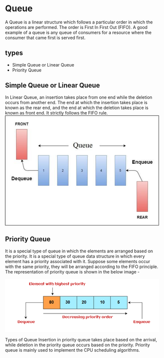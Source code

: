 # Queue

A Queue is a linear structure which follows a particular order in which the operations are performed. The order is First In First Out (FIFO). A good example of a queue is any queue of consumers for a resource where the consumer that came first is served first.

## types

- Simple Queue or Linear Queue
- Priority Queue

## Simple Queue or Linear Queue

In Linear Queue, an insertion takes place from one end while the deletion occurs from another end. The end at which the insertion takes place is known as the rear end, and the end at which the deletion takes place is known as front end. It strictly follows the FIFO rule.
![](../../img/DS/Queue.jpg)

## Priority Queue

It is a special type of queue in which the elements are arranged based on the priority. It is a special type of queue data structure in which every element has a priority associated with it. Suppose some elements occur with the same priority, they will be arranged according to the FIFO principle. The representation of priority queue is shown in the below image -

![](../../img/DS/Priority_Queue.png)

Types of Queue
Insertion in priority queue takes place based on the arrival, while deletion in the priority queue occurs based on the priority. Priority queue is mainly used to implement the CPU scheduling algorithms.
